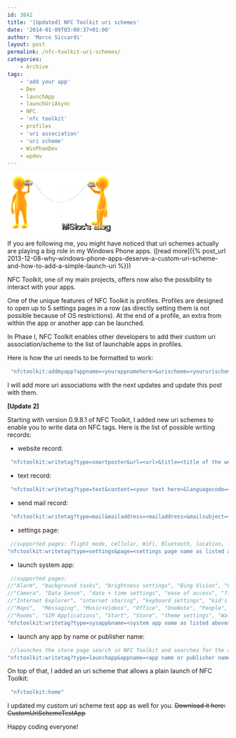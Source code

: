 ```yaml
---
id: 3842
title: '[Updated] NFC Toolkit uri schemes'
date: '2014-01-09T03:00:37+01:00'
author: 'Marco Siccardi'
layout: post
permalink: /nfc-toolkit-uri-schemes/
categories:
    - Archive
tags:
    - 'add your app'
    - Dev
    - launchApp
    - launchUriAsync
    - NFC
    - 'nfc toolkit'
    - profiles
    - 'uri association'
    - 'uri scheme'
    - WinPhanDev
    - wpdev
---
```


![app2app_nfctoolkit](/assets/img/2013/12/app2app_nfctoolkit.png "app2app_nfctoolkit")

If you are following me, you might have noticed that uri schemes actually are playing a big role in my Windows Phone apps. ([read more]({% post_url 2013-12-08-why-windows-phone-apps-deserve-a-custom-uri-scheme-and-how-to-add-a-simple-launch-uri %}))

NFC Toolkit, one of my main projects, offers now also the possibility to interact with your apps.

One of the unique features of NFC Toolkit is profiles. Profiles are designed to open up to 5 settings pages in a row (as directly setting them is not possible because of OS restrictions). At the end of a profile, an extra from within the app or another app can be launched.

In Phase I, NFC Toolkit enables other developers to add their custom uri association/scheme to the list of launchable apps in profiles.

Here is how the uri needs to be formatted to work:

``` csharp
 "nfctoolkit:addmyapp?appname=<yourappnamehere>&urischeme=<yoururischemehere>"
```
 
I will add more uri associations with the next updates and update this post with them.

**\[Update 2\]**

Starting with version 0.9.8.1 of NFC Toolkit, I added new uri schemes to enable you to write data on NFC tags. Here is the list of possible writing records:

- website record:

``` csharp
 "nfctoolkit:writetag?type=smartposter&url=<url>&title=<title of the website>&languagecode=<two letter lang code (standard: en)>"
```
 
- text record:

``` csharp
 "nfctoolkit:writetag?type=text&content=<your text here>&languagecode=<two letter lang code (standard: en)>"
```
 
- send mail record:

``` csharp
 "nfctoolkit:writetag?type=mail&mailaddress=<mailaddress>&mailsubject=<mailsubject>&mailbody=<mailbody>"
```
 
- settings page:

``` csharp
 //supported pages: flight mode, cellular, WiFi, Bluetooth, location, lock screen
"nfctoolkit:writetag?type=settings&page=<settings page name as listed above>"
```
 
- launch system app:

``` csharp
 //supported pages: 
//"Alarm", "background tasks", "brightness settings", "Bing Vision", "Calculator", "Calendar", "call history", 
//"Camera", "Data Sense", "date + time settings", "ease of access", "find my phone", "Games", "Help+Tips", 
//"Internet Explorer", "internet sharing", "keyboard settings", "kid's corner settings", "language + region settings", 
//"Maps",  "Messaging", "Music+Videos", "Office", "OneNote", "People", "Phone", "phone information", "Photos", 
//"Rooms", "SIM Applications", "Start", "Store", "theme settings", "Wallet"
"nfctoolkit:writetag?type=sysapp&name=<system app name as listed above>"
```
 
- launch any app by name or publisher name:

``` csharp
 //launches the store page search in NFC Toolkit and searches for the app/publisher
"nfctoolkit:writetag?type=launchapp&appname=<app name or publisher name>"
```
 
On top of that, I added an uri scheme that allows a plain launch of NFC Toolkit:

``` csharp
 "nfctoolkit:home"
```
 
I updated my custom uri scheme test app as well for you. ~~Download it here: CustomUriSchemeTestApp~~

Happy coding everyone!